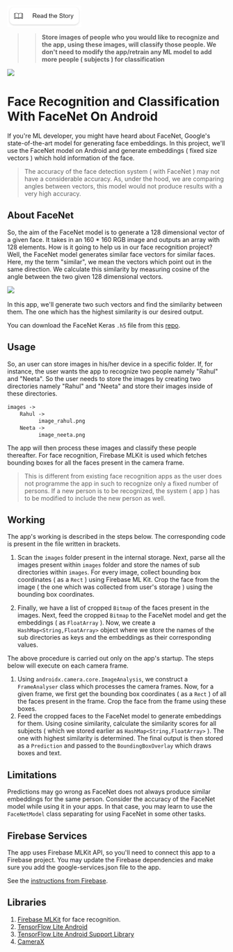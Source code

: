 [<img src="https://github.com/shubham0204/Privacy_Policy_Texts/blob/master/notebook_button_two.png?raw=true" width="170" height="50" align="center">](https://medium.com/@equipintelligence/using-facenet-for-on-device-face-recognition-with-android-f84e36e19761)

>> **Store images of people who you would like to recognize and the app, using these images, will classify those people. We don't need to modify the app/retrain any ML model to add more people ( subjects ) for classification**


![](images/final_result.PNG)


# Face Recognition and Classification With FaceNet On Android

If you're ML developer, you might have heard about FaceNet, Google's state-of-the-art model for generating face embeddings. In this 
project, we'll use the FaceNet model on Android and generate embeddings ( fixed size vectors ) which hold information of the face.

> The accuracy of the face detection system ( with FaceNet ) may not have a considerable accuracy. As, under the hood, we are comparing angles between vectors, this model would not produce results with a very high accuracy.


## About FaceNet

So, the aim of the FaceNet model is to generate a 128 dimensional vector of a given face. It takes in an 160 * 160 RGB image and 
outputs an array with 128 elements. How is it going to help us in our face recognition project? 
Well, the FaceNet model generates similar face vectors for similar faces. Here, my the term "similar", we mean 
the vectors which point out in the same direction. We calculate this similarity by measuring cosine of the angle between the two 
given 128 dimensional vectors.

![](images/cos_similarity.png)

In this app, we'll generate two such vectors and find the similarity between them. The one which has the highest similarity is our 
desired output.

You can download the FaceNet Keras `.h5` file from this [repo](https://github.com/nyoki-mtl/keras-facenet).

## Usage

So, an user can store images in his/her device in a specific folder. If, for instance, the user wants the app to recognize
 two people namely "Rahul" and "Neeta". So the user needs to store the images by creating two directories namely "Rahul" and "Neeta" 
 and store their images inside of these directories.
 
```
images ->
    Rahul ->
          image_rahul.png
    Neeta ->
          image_neeta.png
```

The app will then process these images and classify these people thereafter. For face recognition, Firebase MLKit is used which 
fetches bounding boxes for all the faces present in the camera frame.

> This is different from existing face recognition apps as the user does not programme the app in such to recognize only a 
fixed number of persons. If a new person is to be recognized, the system ( app ) has to be modified to include the new person as 
well.

## Working

The app's working is described in the steps below. The corresponding code is present in the file written in brackets.

1. Scan the `images` folder present in the internal storage. Next, parse all the images present within `images` folder and store 
the names of sub directories within `images`. For every image, collect bounding box coordinates ( as a `Rect` ) using Firebase ML 
Kit. Crop the face from the image ( the one which was collected from user's storage ) using the bounding box coordinates. 

2. Finally, we have a list of cropped `Bitmap` of the faces present in the images. Next, feed the cropped `Bitmap` to the FaceNet 
model and get the embeddings ( as `FloatArray` ). Now, we create a `HashMap<String,FloatArray>` object where we store the names of 
the sub directories as keys and the embeddings as their corresponding values. 

The above procedure is carried out only on the app's startup. The steps below will execute on each camera frame.

1. Using `androidx.camera.core.ImageAnalysis`, we construct a `FrameAnalyser` class which processes the camera frames. Now, for a 
given frame, we first get the bounding box coordinates ( as a `Rect` ) of all the faces present in the frame. Crop the face from 
the frame using these boxes.
2. Feed the cropped faces to the FaceNet model to generate embeddings for them. Using cosine similarity, calculate the similarity 
scores for all subjects ( which we stored earlier as `HashMap<String,FloatArray>` ). The one with highest similarity is 
determined. The final output is then stored as a `Prediction` and passed to the `BoundingBoxOverlay` which draws boxes and 
text.

## Limitations

Predictions may go wrong as FaceNet does not always produce similar embeddings for the same person. Consider the accuracy of the FaceNet model while using it in your apps. In that case, you may learn to use the `FaceNetModel` class separating for using FaceNet in some other tasks.


## Firebase Services

The app uses Firebase MLKit API, so you'll need to connect this app to a Firebase project. You may update the Firebase dependencies and make sure you add the google-services.json file to the app.

See the [instructions from Firebase](https://firebase.google.com/docs/android/setup).

## Libraries

1. [Firebase MLKit](https://firebase.google.com/docs/ml-kit/detect-faces) for face recognition.
2. [TensorFlow Lite Android](https://www.tensorflow.org/lite)
3. [TensorFlow Lite Android Support Library](https://github.com/tensorflow/tensorflow/tree/master/tensorflow/lite/experimental/support/java)
4. [CameraX](https://developer.android.com/training/camerax)

